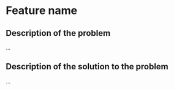 # Feature name

## Description of the problem
...

## Description of the solution to the problem
...
